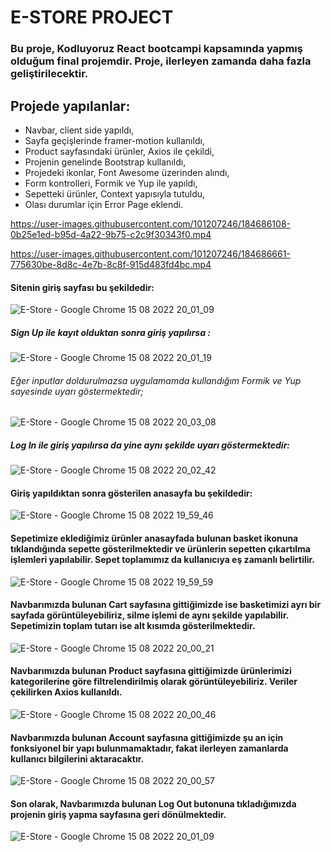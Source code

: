 # E-STORE PROJECT 

### Bu proje, Kodluyoruz React bootcampi kapsamında yapmış olduğum final projemdir. Proje, ilerleyen zamanda daha fazla geliştirilecektir.

## Projede yapılanlar:
* Navbar, client side yapıldı,
* Sayfa geçişlerinde framer-motion kullanıldı,
* Product sayfasındaki ürünler, Axios ile çekildi,
* Projenin genelinde Bootstrap kullanıldı,
* Projedeki ikonlar, Font Awesome üzerinden alındı,
* Form kontrolleri, Formik ve Yup ile yapıldı,
* Sepetteki ürünler, Context yapısıyla tutuldu,
* Olası durumlar için Error Page eklendi.


https://user-images.githubusercontent.com/101207246/184686108-0b25e1ed-b95d-4a22-9b75-c2c9f30343f0.mp4


https://user-images.githubusercontent.com/101207246/184686661-775630be-8d8c-4e7b-8c8f-915d483fd4bc.mp4


#### Sitenin giriş sayfası bu şekildedir:

![E-Store - Google Chrome 15 08 2022 20_01_09](https://user-images.githubusercontent.com/101207246/184682928-55196540-4e29-475e-a4d8-19c3a35cba27.png)

##### Sign Up ile kayıt olduktan sonra giriş yapılırsa :

![E-Store - Google Chrome 15 08 2022 20_01_19](https://user-images.githubusercontent.com/101207246/184683200-806f7074-00e2-478c-9857-2715337e4feb.png)

###### Eğer inputlar doldurulmazsa uygulamamda kullandığım Formik ve Yup sayesinde uyarı göstermektedir;

![E-Store - Google Chrome 15 08 2022 20_03_08](https://user-images.githubusercontent.com/101207246/184683395-4e0113bf-801c-4c6a-8e20-bf660051ab35.png)

##### Log In ile giriş yapılırsa da yine aynı şekilde uyarı göstermektedir:

![E-Store - Google Chrome 15 08 2022 20_02_42](https://user-images.githubusercontent.com/101207246/184683512-be69945e-44af-4c2b-b4c6-c74d2a6d0566.png)

#### Giriş yapıldıktan sonra gösterilen anasayfa bu şekildedir:

![E-Store - Google Chrome 15 08 2022 19_59_46](https://user-images.githubusercontent.com/101207246/184683769-8891a4fb-00ba-4faa-a1a2-2cb9e2a67f39.png)

#### Sepetimize eklediğimiz ürünler anasayfada bulunan basket ikonuna tıklandığında sepette gösterilmektedir ve ürünlerin sepetten çıkartılma işlemleri yapılabilir. Sepet toplamımız da kullanıcıya eş zamanlı belirtilir.

![E-Store - Google Chrome 15 08 2022 19_59_59](https://user-images.githubusercontent.com/101207246/184684080-480d7b8c-2185-4060-92db-a2fc2fc6cb43.png)

#### Navbarımızda bulunan Cart sayfasına gittiğimizde ise basketimizi ayrı bir sayfada görüntüleyebiliriz, silme işlemi de aynı şekilde yapılabilir. Sepetimizin toplam tutarı ise alt kısımda gösterilmektedir.

![E-Store - Google Chrome 15 08 2022 20_00_21](https://user-images.githubusercontent.com/101207246/184684707-1a645988-e6b0-42e2-9624-68a6c9864fb5.png)

#### Navbarımızda bulunan Product sayfasına gittiğimizde ürünlerimizi kategorilerine göre filtrelendirilmiş olarak görüntüleyebiliriz. Veriler çekilirken Axios kullanıldı.

![E-Store - Google Chrome 15 08 2022 20_00_46](https://user-images.githubusercontent.com/101207246/184684933-0fc88003-1476-478c-b72d-319b459a4327.png)

#### Navbarımızda bulunan Account sayfasına gittiğimizde şu an için fonksiyonel bir yapı bulunmamaktadır, fakat ilerleyen zamanlarda kullanıcı bilgilerini aktaracaktır.

![E-Store - Google Chrome 15 08 2022 20_00_57](https://user-images.githubusercontent.com/101207246/184685343-c1fe0b97-6636-46d5-b7dd-97f720c3fa30.png)

#### Son olarak, Navbarımızda bulunan Log Out butonuna tıkladığımızda projenin giriş yapma sayfasına geri dönülmektedir.

![E-Store - Google Chrome 15 08 2022 20_01_09](https://user-images.githubusercontent.com/101207246/184689153-31737614-1085-460c-8405-08729209028e.png)
